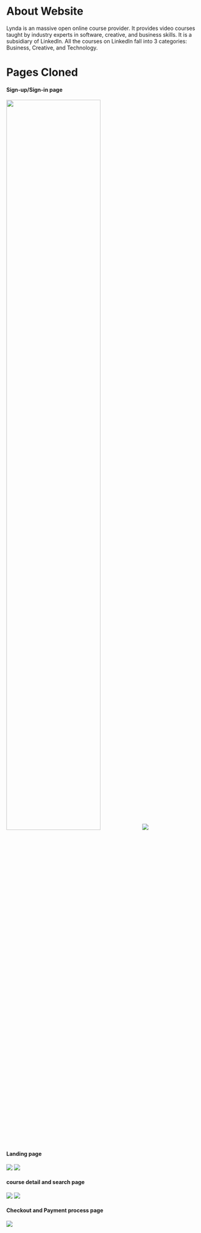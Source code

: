 
# About Website
Lynda is an massive open online course provider. It provides video courses taught by industry experts in software, creative, and business skills. It is a subsidiary of LinkedIn. All the courses on LinkedIn fall into 3 categories: Business, Creative, and Technology.

# Pages Cloned 

<h4>Sign-up/Sign-in page</h4>

<img src="https://miro.medium.com/max/875/0*psCiab_zBzeA97pu.png" width="70%">
<img src="https://miro.medium.com/max/875/0*Ser-i2bALz1tBhEW.png">
 
<h4>Landing page</h4>
<img src="https://miro.medium.com/max/875/0*rGmOt0ojF0DdS-kA.png">
<img src="https://miro.medium.com/max/875/0*PrO41xw7iDVmfpWM.png">

<h4>course detail and search page</h4>
<img src="https://miro.medium.com/max/875/0*vdl-6yDoaN6rxhVV.png">
<img src="https://miro.medium.com/max/875/0*xxZTtYZ1tePTVJQz.png">


<h4>Checkout and Payment process page</h4>

<img src="https://miro.medium.com/max/875/0*pS_y691OViTLXvP5.png">





